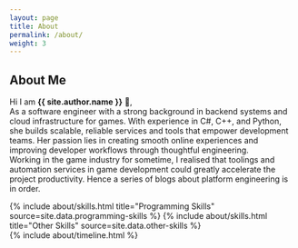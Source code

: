 ```yaml
---
layout: page
title: About
permalink: /about/
weight: 3
---
```


## **About Me**

Hi I am **{{ site.author.name }}** :wave:,
<br />
As a software engineer with a strong background in backend systems and cloud infrastructure for games. With experience in C#, C++, and Python, she builds scalable, reliable services and tools that empower development teams. Her passion lies in creating smooth online experiences and improving developer workflows through thoughtful engineering.
<br />
Working in the game industry for sometime, I realised that toolings and automation services in game development could greatly accelerate the project productivity. Hence a series of blogs about platform engineering is in order.

<div class="row">
{% include about/skills.html title="Programming Skills" source=site.data.programming-skills %}
{% include about/skills.html title="Other Skills" source=site.data.other-skills %}
</div>

<div class="row">
{% include about/timeline.html %}
</div>
